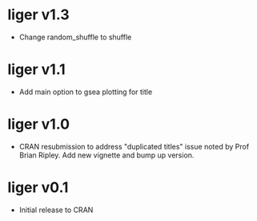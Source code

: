 # liger v1.3
* Change random_shuffle to shuffle 

# liger v1.1
* Add main option to gsea plotting for title

# liger v1.0
* CRAN resubmission to address "duplicated titles" issue 
 noted by Prof Brian Ripley. Add new vignette and bump up version.

# liger v0.1
* Initial release to CRAN
